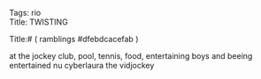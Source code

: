 Tags: rio  
Title: TWISTING  
  
Title:# ( ramblings #dfebdcacefab )  
  
at the jockey club, pool, tennis, food, entertaining boys and beeing entertained nu cyberlaura the vidjockey  
